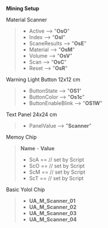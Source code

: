 **Mining Setup**

Material Scanner
> - Active --> "**OsO**"
> - Index --> "**OsI**"
> - ScaneResults --> "**OsE**"
> - Material --> "**OsM**"
> - Volume --> "**OsV**"
> - Scan --> "**OsC**"
> - Reset --> "**OsR**"

Warning Light Button 12x12 cm
> - ButtonState --> "**OS1**"
> - ButtonColor --> "**Os1c**"
> - ButtonEnableBlink --> "**OS1W**"

Text Panel 24x24 cm
> - PanelValue --> "**Scanner**"

Memoy Chip
> **Name** - **Value**
> - ScA == // set by Script
> - ScO == // set by Script
> - ScM == // set by Script
> - ScT == // set by Script

Basic Yolol Chip
> - **UA_M_Scanner_01**
> - **UA_M_Scanner_02**
> - **UA_M_Scanner_03**
> - **UA_M_Scanner_04**